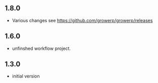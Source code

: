 ## 1.8.0
* Various changes see https://github.com/growerp/growerp/releases

## 1.6.0
* unfinshed workflow project.

## 1.3.0
* initial version
